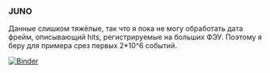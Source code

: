 ### JUNO
Данные слишком тяжёлые, так что я пока не могу обработать дата фрейм, описывающий hits, регистрируемые на больших ФЭУ. Поэтому я беру для примера срез первых 2*10^6 событий.


[![Binder](https://mybinder.org/badge_logo.svg)](https://mybinder.org/v2/gh/nina1603/JUNO/master)
